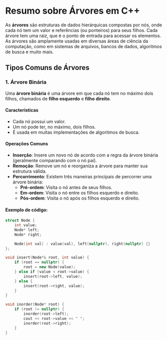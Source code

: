 # Resumo sobre Árvores em C++

As **árvores** são estruturas de dados hierárquicas compostas por nós, onde cada nó tem um valor e referências (ou ponteiros) para seus filhos. Cada árvore tem uma raiz, que é o ponto de entrada para acessar os elementos. As árvores são amplamente usadas em diversas áreas de ciência da computação, como em sistemas de arquivos, bancos de dados, algoritmos de busca e muito mais.

## Tipos Comuns de Árvores

### 1. Árvore Binária
Uma **árvore binária** é uma árvore em que cada nó tem no máximo dois filhos, chamados de **filho esquerdo** e **filho direito**.

#### Características
- Cada nó possui um valor.
- Um nó pode ter, no máximo, dois filhos.
- É usada em muitas implementações de algoritmos de busca.

#### Operações Comuns
- **Inserção**: Insere um novo nó de acordo com a regra da árvore binária (geralmente comparando com o nó pai).
- **Remoção**: Remove um nó e reorganiza a árvore para manter sua estrutura válida.
- **Percorrimento**: Existem três maneiras principais de percorrer uma árvore binária:
  - **Pré-ordem**: Visita o nó antes de seus filhos.
  - **Em-ordem**: Visita o nó entre os filhos esquerdo e direito.
  - **Pós-ordem**: Visita o nó após os filhos esquerdo e direito.

#### Exemplo de código:

```cpp
struct Node {
    int value;
    Node* left;
    Node* right;

    Node(int val) : value(val), left(nullptr), right(nullptr) {}
};

void insert(Node*& root, int value) {
    if (root == nullptr) {
        root = new Node(value);
    } else if (value < root->value) {
        insert(root->left, value);
    } else {
        insert(root->right, value);
    }
}

void inorder(Node* root) {
    if (root != nullptr) {
        inorder(root->left);
        cout << root->value << " ";
        inorder(root->right);
    }
}
